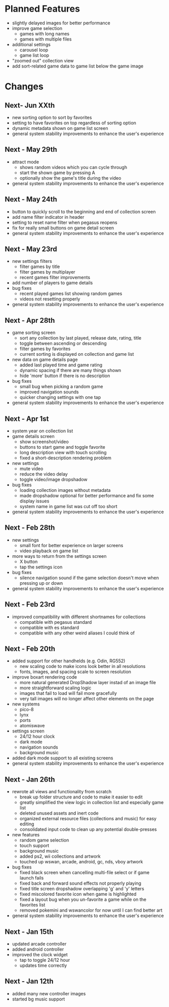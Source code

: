 # Planned Features
- slightly delayed images for better performance
- improve game selection
    - games with long names
    - games with multiple files
- additional settings
    - carousel loop
    - game list loop
- "zoomed out" collection view
- add sort-related game data to game list below the game image

# Changes
## Next- Jun XXth
- new sorting option to sort by favorites
- setting to have favorites on top regardless of sorting option
- dynamic metadata shown on game list screen
- general system stability improvements to enhance the user's experience

## Next - May 29th
- attract mode
    - shows random videos which you can cycle through
    - start the shown game by pressing A
    - optionally show the game's title during the video
- general system stability improvements to enhance the user's experience

## Next - May 24th
- button to quickly scroll to the beginning and end of collection screen
- add name filter indicator in header
- setting to reset name filter when pegasus reopens
- fix for really small buttons on game detail screen
- general system stability improvements to enhance the user's experience

## Next - May 23rd
- new settings filters
    - filter games by title
    - filter games by multiplayer
    - recent games filter improvements
- add number of players to game details
- bug fixes
    - recent played games list showing random games
    - videos not resetting properly
- general system stability improvements to enhance the user's experience

## Next - Apr 28th
- game sorting screen
    - sort any collection by last played, release date, rating, title
    - toggle between ascending or descending
    - filter games by favorites
    - current sorting is displayed on collection and game list
- new data on game details page
    - added last played time and game rating
    - dynamic spacing if there are many things shown
    - hide 'more' button if there is no description
- bug fixes
    - small bug when picking a random game
    - improved navigation sounds
    - quicker changing settings with one tap
- general system stability improvements to enhance the user's experience

## Next - Apr 1st
- system year on collection list
- game details screen
    - show screenshot/video
    - buttons to start game and toggle favorite
    - long description view with touch scrolling
    - fixed a short-description rendering problem
- new settings
    - mute video
    - reduce the video delay
    - toggle video/image dropshadow
- bug fixes
    - loading collection images without metadata
    - made dropshadow optional for better performance and fix some display issues
    - system name in game list was cut off too short
- general system stability improvements to enhance the user's experience


## Next - Feb 28th
- new settings
    - small font for better experience on larger screens
    - video playback on game list
- more ways to return from the settings screen
    - X button
    - tap the settings icon
- bug fixes
    - silence navigation sound if the game selection doesn't move when pressing up or down
- general system stability improvements to enhance the user's experience

## Next - Feb 23rd
- improved compatibility with different shortnames for collections
    - compatible with pegasus standard
    - compatible with es standard
    - compatible with any other weird aliases I could think of

## Next - Feb 20th
- added support for other handhelds (e.g. Odin, RG552)
    - new scaling code to make icons look better in all resolutions
    - fonts, images, and spacing scale to screen resolution
- improve boxart rendering code
    - more natural generated DropShadow layer instad of an image file
    - more straightforward scaling logic
    - images that fail to load will fail more gracefully
    - very tall images will no longer affect other elements on the page
- new systems
    - pico-8
    - lynx
    - ports
    - atomiswave
- settings screen
    - 24/12 hour clock
    - dark mode
    - navigation sounds
    - background music
- added dark mode support to all existing screens
- general system stability improvements to enhance the user's experience

## Next - Jan 26th
- rewrote all views and functionality from scratch
    - break up folder structure and code to make it easier to edit
    - greatly simplified the view logic in collection list and especially game list
    - deleted unused assets and inert code
    - organized external resource files (collections and music) for easy editing
    - consolidated input code to clean up any potential double-presses
- new features
    - random game selection
    - touch support
    - background music
    - added ps2, wii collections and artwork
    - touched up wswan, arcade, android, gc, nds, vboy artwork
- bug fixes
    - fixed black screen when cancelling multi-file select or if game launch fails
    - fixed back and forward sound effects not properly playing
    - fixed title screen dropshadow overlapping 'g' and 'y' letters
    - fixed miscolored favorite icon when game is highlighted
    - fixed a layout bug when you un-favorite a game while on the favorites list
    - removed pokemini and wswancolor for now until I can find better art
- general system stability improvements to enhance the user's experience

## Next - Jan 15th
- updated arcade controller
- added android controller
- improved the clock widget
    - tap to toggle 24/12 hour
    - updates time correctly

## Next - Jan 12th
- added many new controller images
- started bg music support
